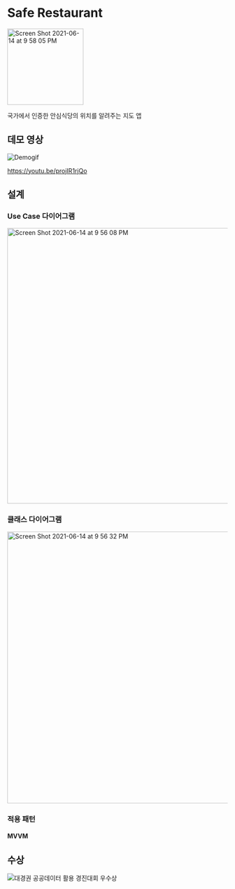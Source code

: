 # Safe Restaurant
<img width="174" alt="Screen Shot 2021-06-14 at 9 58 05 PM" src="https://user-images.githubusercontent.com/20037035/121895811-9a565800-cd5b-11eb-80ba-4946a23aa1e5.png">

국가에서 인증한 안심식당의 위치를 알려주는 지도 앱

## 데모 영상

![Demogif](https://user-images.githubusercontent.com/20037035/121896944-d3db9300-cd5c-11eb-81d0-eafc015a3bc6.gif)

https://youtu.be/projIR1rjQo


## 설계

### Use Case 다이어그램
<img width="629" alt="Screen Shot 2021-06-14 at 9 56 08 PM" src="https://user-images.githubusercontent.com/20037035/121895558-56635300-cd5b-11eb-90c2-b5bbf5994391.png">

### 클래스 다이어그램
<img width="620" alt="Screen Shot 2021-06-14 at 9 56 32 PM" src="https://user-images.githubusercontent.com/20037035/121895611-63804200-cd5b-11eb-86bf-48f4fa7759d6.png">

### 적용 패턴
#### MVVM

## 수상
![대경권 공공데이터 활용 경진대회 우수상](https://user-images.githubusercontent.com/20037035/120251513-ba4a3e00-c2bc-11eb-80e5-024ef2f764ea.JPG)



